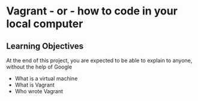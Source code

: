 # Vagrant - or - how to code in your local computer
##  Learning Objectives
At the end of this project, you are expected to be able to explain to anyone, without the help of Google
* What is a virtual machine
* What is Vagrant
* Who wrote Vagrant


